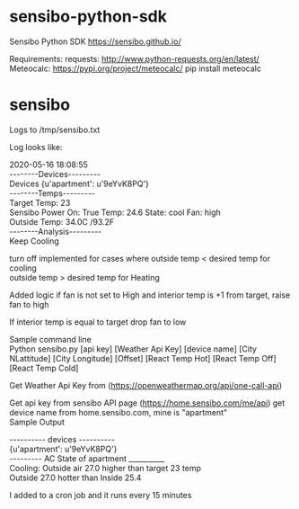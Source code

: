 # sensibo-python-sdk
Sensibo Python SDK
https://sensibo.github.io/

Requirements:
requests: http://www.python-requests.org/en/latest/
Meteocalc: https://pypi.org/project/meteocalc/   pip install meteocalc

# sensibo

Logs to /tmp/sensibo.txt

Log looks like:

2020-05-16 18:08:55  
--------Devices---------  
Devices {u'apartment': u'9eYvK8PQ'}  
--------Temps---------  
Target Temp: 23  
Sensibo Power On: True Temp: 24.6 State: cool  Fan: high  
Outside Temp: 34.0C /93.2F  
--------Analysis---------  
Keep Cooling  


turn off implemented for cases where 
    outside temp < desired temp for cooling  
    outside temp > desired temp for Heating  

Added logic if fan is not set to High and interior temp is +1 from target, raise fan to high

If interior temp is equal to target drop fan to low

Sample command line  
Python sensibo.py [api key] [Weather Api Key] [device name] [City NLattitude] [City Longitude] [Offset] [React Temp Hot] [React Temp Off] [React Temp Cold]

Get Weather Api Key from (https://openweathermap.org/api/one-call-api)

Get api key from sensibo API page (https://home.sensibo.com/me/api)
get device name from home.sensibo.com, mine is "apartment"  
Sample Output  

---------- devices ----------  
{u'apartment': u'9eYvK8PQ'}  
--------- AC State of apartment __________  
Cooling: Outside air 27.0 higher than target 23 temp  
Outside 27.0 hotter than Inside 25.4  

I added to a cron job and it runs every 15 minutes
